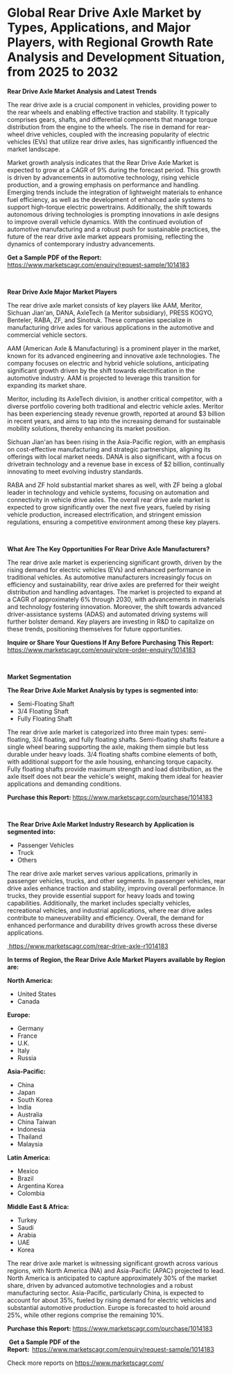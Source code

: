<p><h1>Global Rear Drive Axle Market by Types, Applications, and Major Players, with Regional Growth Rate Analysis and Development Situation, from 2025 to 2032</h1></p><p><strong>Rear Drive Axle Market Analysis and Latest Trends</strong></p>
<p><p>The rear drive axle is a crucial component in vehicles, providing power to the rear wheels and enabling effective traction and stability. It typically comprises gears, shafts, and differential components that manage torque distribution from the engine to the wheels. The rise in demand for rear-wheel drive vehicles, coupled with the increasing popularity of electric vehicles (EVs) that utilize rear drive axles, has significantly influenced the market landscape.</p><p>Market growth analysis indicates that the Rear Drive Axle Market is expected to grow at a CAGR of 9% during the forecast period. This growth is driven by advancements in automotive technology, rising vehicle production, and a growing emphasis on performance and handling. Emerging trends include the integration of lightweight materials to enhance fuel efficiency, as well as the development of enhanced axle systems to support high-torque electric powertrains. Additionally, the shift towards autonomous driving technologies is prompting innovations in axle designs to improve overall vehicle dynamics. With the continued evolution of automotive manufacturing and a robust push for sustainable practices, the future of the rear drive axle market appears promising, reflecting the dynamics of contemporary industry advancements.</p></p>
<p><strong>Get a Sample PDF of the Report:&nbsp;</strong> <a href="https://www.marketscagr.com/enquiry/request-sample/1014183?utm_campaign=2565&utm_medium=2&utm_source=Github&utm_content=ia&utm_term=06032025&utm_id=rear-drive-axle">https://www.marketscagr.com/enquiry/request-sample/1014183</a></p>
<p>&nbsp;</p>
<p><strong>Rear Drive Axle Major Market Players</strong></p>
<p><p>The rear drive axle market consists of key players like AAM, Meritor, Sichuan Jian'an, DANA, AxleTech (a Meritor subsidiary), PRESS KOGYO, Benteler, RABA, ZF, and Sinotruk. These companies specialize in manufacturing drive axles for various applications in the automotive and commercial vehicle sectors.</p><p>AAM (American Axle & Manufacturing) is a prominent player in the market, known for its advanced engineering and innovative axle technologies. The company focuses on electric and hybrid vehicle solutions, anticipating significant growth driven by the shift towards electrification in the automotive industry. AAM is projected to leverage this transition for expanding its market share.</p><p>Meritor, including its AxleTech division, is another critical competitor, with a diverse portfolio covering both traditional and electric vehicle axles. Meritor has been experiencing steady revenue growth, reported at around $3 billion in recent years, and aims to tap into the increasing demand for sustainable mobility solutions, thereby enhancing its market position.</p><p>Sichuan Jian'an has been rising in the Asia-Pacific region, with an emphasis on cost-effective manufacturing and strategic partnerships, aligning its offerings with local market needs. DANA is also significant, with a focus on drivetrain technology and a revenue base in excess of $2 billion, continually innovating to meet evolving industry standards.</p><p>RABA and ZF hold substantial market shares as well, with ZF being a global leader in technology and vehicle systems, focusing on automation and connectivity in vehicle drive axles. The overall rear drive axle market is expected to grow significantly over the next five years, fueled by rising vehicle production, increased electrification, and stringent emission regulations, ensuring a competitive environment among these key players.</p></p>
<p>&nbsp;</p>
<p><strong>What Are The Key Opportunities For Rear Drive Axle Manufacturers?</strong></p>
<p><p>The rear drive axle market is experiencing significant growth, driven by the rising demand for electric vehicles (EVs) and enhanced performance in traditional vehicles. As automotive manufacturers increasingly focus on efficiency and sustainability, rear drive axles are preferred for their weight distribution and handling advantages. The market is projected to expand at a CAGR of approximately 6% through 2030, with advancements in materials and technology fostering innovation. Moreover, the shift towards advanced driver-assistance systems (ADAS) and automated driving systems will further bolster demand. Key players are investing in R&D to capitalize on these trends, positioning themselves for future opportunities.</p></p>
<p><strong>Inquire or Share Your Questions If Any Before Purchasing This Report:</strong> <a href="https://www.marketscagr.com/enquiry/pre-order-enquiry/1014183?utm_campaign=2565&utm_medium=2&utm_source=Github&utm_content=ia&utm_term=06032025&utm_id=rear-drive-axle">https://www.marketscagr.com/enquiry/pre-order-enquiry/1014183</a></p>
<p>&nbsp;</p>
<p><strong>Market Segmentation</strong></p>
<p><strong>The Rear Drive Axle Market Analysis by types is segmented into:</strong></p>
<p><ul><li>Semi-Floating Shaft</li><li>3/4 Floating Shaft</li><li>Fully Floating Shaft</li></ul></p>
<p><p>The rear drive axle market is categorized into three main types: semi-floating, 3/4 floating, and fully floating shafts. Semi-floating shafts feature a single wheel bearing supporting the axle, making them simple but less durable under heavy loads. 3/4 floating shafts combine elements of both, with additional support for the axle housing, enhancing torque capacity. Fully floating shafts provide maximum strength and load distribution, as the axle itself does not bear the vehicle's weight, making them ideal for heavier applications and demanding conditions.</p></p>
<p><strong>Purchase this Report:&nbsp;</strong><a href="https://www.marketscagr.com/purchase/1014183?utm_campaign=2565&utm_medium=2&utm_source=Github&utm_content=ia&utm_term=06032025&utm_id=rear-drive-axle">https://www.marketscagr.com/purchase/1014183</a></p>
<p>&nbsp;</p>
<p><strong>The Rear Drive Axle Market Industry Research by Application is segmented into:</strong></p>
<p><ul><li>Passenger Vehicles</li><li>Truck</li><li>Others</li></ul></p>
<p><p>The rear drive axle market serves various applications, primarily in passenger vehicles, trucks, and other segments. In passenger vehicles, rear drive axles enhance traction and stability, improving overall performance. In trucks, they provide essential support for heavy loads and towing capabilities. Additionally, the market includes specialty vehicles, recreational vehicles, and industrial applications, where rear drive axles contribute to maneuverability and efficiency. Overall, the demand for enhanced performance and durability drives growth across these diverse applications.</p></p>
<p><a href="https://www.marketscagr.com/rear-drive-axle-r1014183?utm_campaign=2565&utm_medium=2&utm_source=Github&utm_content=ia&utm_term=06032025&utm_id=rear-drive-axle">&nbsp;https://www.marketscagr.com/rear-drive-axle-r1014183</a></p>
<p><strong>In terms of Region, the Rear Drive Axle Market Players available by Region are:</strong></p>
<p>
    <p> <strong> North America: </strong>
        <ul>
            <li>United States</li>
            <li>Canada</li>
        </ul>
        </p> 
    <p> <strong> Europe: </strong>
        <ul>
            <li>Germany</li>
            <li>France</li>
            <li>U.K.</li>
            <li>Italy</li>
            <li>Russia</li>
        </ul>
        </p> 
    <p> <strong> Asia-Pacific: </strong>
        <ul>
            <li>China</li>
            <li>Japan</li>
            <li>South Korea</li>
            <li>India</li>
            <li>Australia</li>
            <li>China Taiwan</li>
            <li>Indonesia</li>
            <li>Thailand</li>
            <li>Malaysia</li>
        </ul>
        </p> 
    <p> <strong> Latin America: </strong>
        <ul>
            <li>Mexico</li>
            <li>Brazil</li>
            <li>Argentina Korea</li>
            <li>Colombia</li>
        </ul>
        </p> 
    <p> <strong> Middle East & Africa: </strong>
        <ul>
            <li>Turkey</li>
            <li>Saudi</li>
            <li>Arabia</li>
            <li>UAE</li>
            <li>Korea</li>
        </ul>
    </p>
    </p>
<p><p>The rear drive axle market is witnessing significant growth across various regions, with North America (NA) and Asia-Pacific (APAC) projected to lead. North America is anticipated to capture approximately 30% of the market share, driven by advanced automotive technologies and a robust manufacturing sector. Asia-Pacific, particularly China, is expected to account for about 35%, fueled by rising demand for electric vehicles and substantial automotive production. Europe is forecasted to hold around 25%, while other regions comprise the remaining 10%.</p></p>
<p><strong>Purchase this Report: </strong><a href="https://www.marketscagr.com/purchase/1014183?utm_campaign=2565&utm_medium=2&utm_source=Github&utm_content=ia&utm_term=06032025&utm_id=rear-drive-axle">https://www.marketscagr.com/purchase/1014183</a></p>
<p>&nbsp;<strong>Get a Sample PDF of the Report:&nbsp;&nbsp;</strong><a href="https://www.marketscagr.com/enquiry/request-sample/1014183?utm_campaign=2565&utm_medium=2&utm_source=Github&utm_content=ia&utm_term=06032025&utm_id=rear-drive-axle">https://www.marketscagr.com/enquiry/request-sample/1014183</a></p>
<p><strong></strong></p>
<p>Check more reports on <a href="https://www.marketscagr.com/?utm_campaign=2565&utm_medium=2&utm_source=Github&utm_content=ia&utm_term=06032025&utm_id=rear-drive-axle">https://www.marketscagr.com/</a></p>
